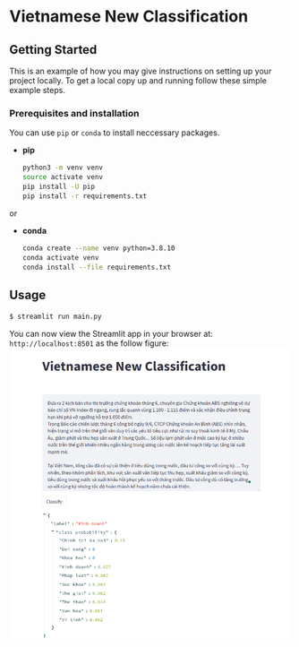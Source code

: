 # Vietnamese New Classification

## Getting Started

This is an example of how you may give instructions on setting up your project locally.
To get a local copy up and running follow these simple example steps.

### Prerequisites and installation

You can use ``pip`` or ``conda`` to install neccessary packages.
* **pip**
    ```sh
    python3 -m venv venv
    source activate venv
    pip install -U pip
    pip install -r requirements.txt
    ```
or
* **conda**
    ```bash
    conda create --name venv python=3.8.10
    conda activate venv
    conda install --file requirements.txt
    ```

## Usage

```bash
$ streamlit run main.py
```
You can now view the Streamlit app in your browser at: `http://localhost:8501` as the follow figure:
![title](./img/demo.png)
